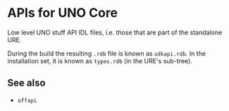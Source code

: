 # APIs for UNO Core

Low level UNO stuff API IDL files, i.e. those that are part of the standalone URE.

During the build the resulting `.rdb` file is known as `udkapi.rdb`.  In the
installation set, it is known as `types.rdb` (in the URE's sub-tree).

## See also

- `offapi`
